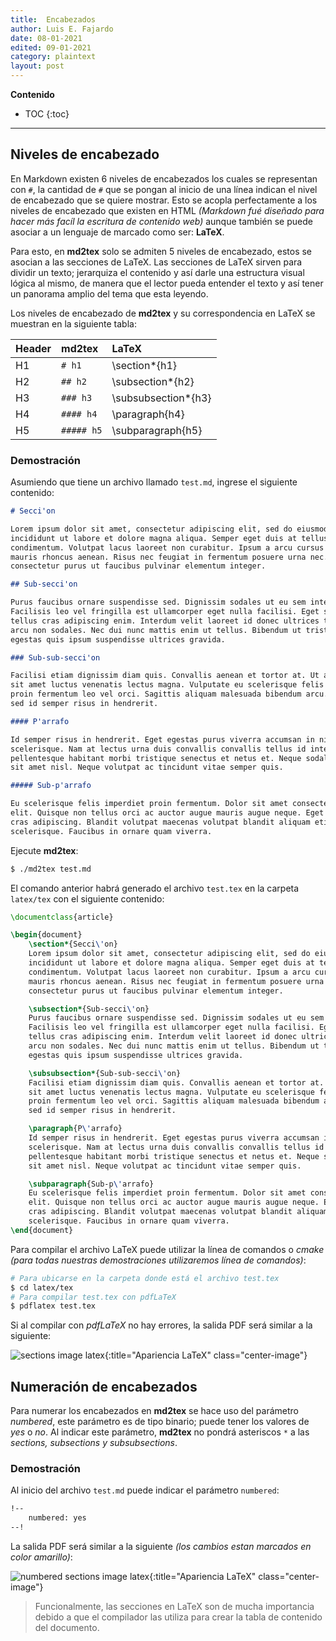 ```yaml
---
title:  Encabezados
author: Luis E. Fajardo
date: 08-01-2021
edited: 09-01-2021
category: plaintext
layout: post
---
```


**Contenido**
* TOC
{:toc}
***

## Niveles de encabezado

En Markdown existen 6 niveles de encabezados los cuales se representan con `#`, la cantidad de 
`#` que se pongan al inicio de una línea indican el nivel de encabezado que se quiere mostrar.
Esto se acopla perfectamente a los niveles de encabezado que existen en HTML _(Markdown fué diseñado para hacer más facíl la escritura de contenido web)_ aunque también se puede asociar a un lenguaje de 
marcado como ser: **LaTeX**.

Para esto, en **md2tex** solo se admiten 5 niveles de encabezado, estos se asocian a las secciones de 
LaTeX. Las secciones de LaTeX sirven para dividir un texto; jerarquiza el contenido y así darle
una estructura visual lógica al mismo, de manera que el lector pueda entender el texto y así tener 
un panorama amplio del tema que esta leyendo.

Los niveles de encabezado de **md2tex** y su correspondencia en LaTeX se muestran en la siguiente tabla:

Header        | **md2tex**   | LaTeX
:-------------|:-------------|:-------------
H1            | `# h1`       | \section*{h1}
H2            | `## h2`      | \subsection*{h2}
H3            | `### h3`     | \subsubsection*{h3}
H4            | `#### h4`    | \paragraph{h4}
H5            | `##### h5`   | \subparagraph{h5}

### Demostración

Asumiendo que tiene un archivo llamado `test.md`, ingrese el siguiente contenido:

```md
# Secci'on

Lorem ipsum dolor sit amet, consectetur adipiscing elit, sed do eiusmod tempor 
incididunt ut labore et dolore magna aliqua. Semper eget duis at tellus at urna 
condimentum. Volutpat lacus laoreet non curabitur. Ipsum a arcu cursus vitae congue 
mauris rhoncus aenean. Risus nec feugiat in fermentum posuere urna nec. Sagittis id 
consectetur purus ut faucibus pulvinar elementum integer. 

## Sub-secci'on

Purus faucibus ornare suspendisse sed. Dignissim sodales ut eu sem integer vitae. 
Facilisis leo vel fringilla est ullamcorper eget nulla facilisi. Eget sit amet 
tellus cras adipiscing enim. Interdum velit laoreet id donec ultrices tincidunt 
arcu non sodales. Nec dui nunc mattis enim ut tellus. Bibendum ut tristique et 
egestas quis ipsum suspendisse ultrices gravida.

### Sub-sub-secci'on

Facilisi etiam dignissim diam quis. Convallis aenean et tortor at. Ut aliquam purus 
sit amet luctus venenatis lectus magna. Vulputate eu scelerisque felis imperdiet 
proin fermentum leo vel orci. Sagittis aliquam malesuada bibendum arcu. Mollis nunc 
sed id semper risus in hendrerit.

#### P'arrafo

Id semper risus in hendrerit. Eget egestas purus viverra accumsan in nisl nisi 
scelerisque. Nam at lectus urna duis convallis convallis tellus id interdum. Sapien 
pellentesque habitant morbi tristique senectus et netus et. Neque sodales ut etiam 
sit amet nisl. Neque volutpat ac tincidunt vitae semper quis.

##### Sub-p'arrafo

Eu scelerisque felis imperdiet proin fermentum. Dolor sit amet consectetur adipiscing 
elit. Quisque non tellus orci ac auctor augue mauris augue neque. Eget sit amet tellus 
cras adipiscing. Blandit volutpat maecenas volutpat blandit aliquam etiam erat velit 
scelerisque. Faucibus in ornare quam viverra.
```

Ejecute **md2tex**:

```bash
$ ./md2tex test.md
```

El comando anterior habrá generado el archivo `test.tex` en la carpeta `latex/tex` con el
siguiente contenido:

```latex
\documentclass{article}

\begin{document}
	\section*{Secci\'on}
	Lorem ipsum dolor sit amet, consectetur adipiscing elit, sed do eiusmod tempor 
	incididunt ut labore et dolore magna aliqua. Semper eget duis at tellus at urna 
	condimentum. Volutpat lacus laoreet non curabitur. Ipsum a arcu cursus vitae congue 
	mauris rhoncus aenean. Risus nec feugiat in fermentum posuere urna nec. Sagittis id 
	consectetur purus ut faucibus pulvinar elementum integer. 

	\subsection*{Sub-secci\'on}
	Purus faucibus ornare suspendisse sed. Dignissim sodales ut eu sem integer vitae. 
	Facilisis leo vel fringilla est ullamcorper eget nulla facilisi. Eget sit amet 
	tellus cras adipiscing enim. Interdum velit laoreet id donec ultrices tincidunt 
	arcu non sodales. Nec dui nunc mattis enim ut tellus. Bibendum ut tristique et 
	egestas quis ipsum suspendisse ultrices gravida.

	\subsubsection*{Sub-sub-secci\'on}
	Facilisi etiam dignissim diam quis. Convallis aenean et tortor at. Ut aliquam purus 
	sit amet luctus venenatis lectus magna. Vulputate eu scelerisque felis imperdiet 
	proin fermentum leo vel orci. Sagittis aliquam malesuada bibendum arcu. Mollis nunc 
	sed id semper risus in hendrerit.

	\paragraph{P\'arrafo}
	Id semper risus in hendrerit. Eget egestas purus viverra accumsan in nisl nisi 
	scelerisque. Nam at lectus urna duis convallis convallis tellus id interdum. Sapien 
	pellentesque habitant morbi tristique senectus et netus et. Neque sodales ut etiam 
	sit amet nisl. Neque volutpat ac tincidunt vitae semper quis.

	\subparagraph{Sub-p\'arrafo}
	Eu scelerisque felis imperdiet proin fermentum. Dolor sit amet consectetur adipiscing 
	elit. Quisque non tellus orci ac auctor augue mauris augue neque. Eget sit amet tellus 
	cras adipiscing. Blandit volutpat maecenas volutpat blandit aliquam etiam erat velit 
	scelerisque. Faucibus in ornare quam viverra.
\end{document}
```

Para compilar el archivo LaTeX puede utilizar la línea de comandos o *cmake* _(para todas nuestras demostraciones utilizaremos línea de comandos)_:

```bash
# Para ubicarse en la carpeta donde está el archivo test.tex
$ cd latex/tex
# Para compilar test.tex con pdfLaTeX
$ pdflatex test.tex
```

Si al compilar con _pdfLaTeX_ no hay errores, la salida PDF será similar a la siguiente:

![sections image latex][1]{:title="Apariencia LaTeX" class="center-image"}

## Numeración de encabezados

Para numerar los encabezados en **md2tex** se hace uso del parámetro _numbered_, este parámetro
es de tipo binario; puede tener los valores de _yes_ o _no_. Al indicar este parámetro, **md2tex**
no pondrá asteriscos `*` a las *sections, subsections y subsubsections*.

### Demostración
Al inicio del archivo `test.md` puede indicar el parámetro `numbered`:

```md
!--
    numbered: yes
--!
```

La salida PDF será similar a la siguiente _(los cambios estan marcados en color amarillo)_:

![numbered sections image latex][2]{:title="Apariencia LaTeX" class="center-image"}

> Funcionalmente, las secciones en LaTeX son de mucha importancia debido a que el compilador las utiliza para crear la tabla de contenido del documento.

[1]: ../assets/images/pdflatex/sections.png
[2]: ../assets/images/pdflatex/numbered-sections.png